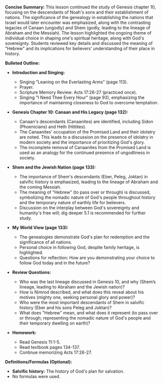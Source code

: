 **Concise Summary:** This lesson continued the study of Genesis chapter 10, focusing on the descendants of Noah's sons and their establishment of nations.  The significance of the genealogy in establishing the nations that Israel would later encounter was emphasized, along with the contrasting legacies of Canaan (ungodly) and Shem (godly, leading to the lineage of Abraham and the Messiah).  The lesson highlighted the ongoing theme of individual choice in shaping one's spiritual heritage, along with God's sovereignty.  Students reviewed key details and discussed the meaning of "Hebrew" and its implications for believers' understanding of their place in history.


**Bulleted Outline:**

* **Introduction and Singing:**
    * Singing "Leaning on the Everlasting Arms" (page 113).
    * Prayer.
    * Scripture Memory Review: Acts 17:26-27 (practiced once).
    * Singing "I Need Thee Every Hour" (page 93), emphasizing the importance of maintaining closeness to God to overcome temptation.


* **Genesis Chapter 10: Canaan and His Legacy (page 132):**
    * Canaan's descendants (Canaanites) are identified, including Sidon (Phoenicians) and Heth (Hittites).
    * The Canaanites' occupation of the Promised Land and their idolatry are noted.  This leads to a discussion on the presence of idolatry in modern society and the importance of prioritizing God's glory.
    * The incomplete removal of Canaanites from the Promised Land is used as an analogy for the continued presence of ungodliness in society.


* **Shem and the Jewish Nation (page 133):**
    * The importance of Shem's descendants (Eber, Peleg, Joktan) in salvific history is emphasized, leading to the lineage of Abraham and the coming Messiah.
    * The meaning of "Hebrew" (to pass over or through) is discussed, symbolizing the nomadic nature of God's people throughout history and the temporary nature of earthly life for believers.
    * Discussion on the interplay between God's sovereignty and humanity's free will; dig deeper 5.1 is recommended for further study.


* **My World View (page 133):**
    * The genealogies demonstrate God's plan for redemption and the significance of all nations.
    * Personal choice in following God, despite family heritage, is highlighted.
    * Questions for reflection:  How are you demonstrating your choice to follow God today and in the future?


* **Review Questions:**
    * Who was the last lineage discussed in Genesis 10, and why (Shem’s lineage, leading to Abraham and the Jewish nation)?
    * How is Nimrod described, and what does this reveal about his motives (mighty one, seeking personal glory and power)?
    * Who were the most important descendants of Shem in salvific history (Eber and his sons Peleg and Joktan)?
    * What does "Hebrew" mean, and what does it represent (to pass over or through; representing the nomadic nature of God's people and their temporary dwelling on earth)?


* **Homework:**
    * Read Genesis 11:1-5.
    * Read textbook pages 134-137.
    * Continue memorizing Acts 17:26-27.


**Definitions/Formulas (Optional):**

* **Salvific history:** The history of God's plan for salvation.
* No formulas were used.

